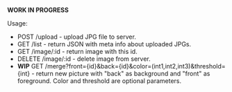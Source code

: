 **WORK IN PROGRESS**

Usage:

- POST /upload - upload JPG file to server.
- GET /list - return JSON with meta info about uploaded JPGs.
- GET /image/:id - return image with this id.
- DELETE /image/:id - delete image from server.
- **WIP** GET /merge?front={id}&back={id}&color=(int1,int2,int3)&threshold={int} - return new picture with "back" as background and "front" as foreground. Color and threshold are optional parameters.
